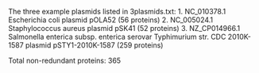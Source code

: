 The three example plasmids listed in 3plasmids.txt:
    1. NC_010378.1 Escherichia coli plasmid pOLA52 (56 proteins)
    2. NC_005024.1 Staphylococcus aureus plasmid pSK41 (52 proteins)
    3. NZ_CP014966.1 Salmonella enterica subsp. enterica serovar Typhimurium str. CDC 2010K-1587 plasmid pSTY1-2010K-1587 (259 proteins)

Total non-redundant proteins: 365
